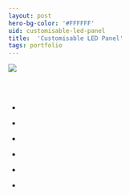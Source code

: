 ```yaml
---
layout: post
hero-bg-color: '#FFFFFF'
uid: customisable-led-panel
title:  'Customisable LED Panel'
tags: portfolio
---
```


<a href="{{ site.url }}/images/portfolio/customisable-led-panel/IMG_20180726_151200.jpg">
<img src = "{{ site.url }}/images/portfolio/customisable-led-panel/IMG_20180726_151200.jpg">
</a>


<div class="sqs-html-content">
 <p class="" style="white-space:pre-wrap;">
 </p>
</div>


<ul class="projects clearfix">
  <li>
    <div class="project" style='background-image: url({{ site.url }}/images/portfolio/customisable-led-panel/IMG_20180726_151041.jpg)'>
      <a class="cover" href="{{ site.url }}/images/portfolio/customisable-led-panel/IMG_20180726_151041.jpg"></a>
    </div>
  </li>
  <li>
    <div class="project" style='background-image: url({{ site.url }}/images/portfolio/customisable-led-panel/IMG_20180829_183848.jpg)'>
      <a class="cover" href="{{ site.url }}/images/portfolio/customisable-led-panel/IMG_20180829_183848.jpg"></a>
    </div>
  </li>
  <li>
    <div class="project" style='background-image: url({{ site.url }}/images/portfolio/customisable-led-panel/IMG_20180829_183928.jpg)'>
      <a class="cover" href="{{ site.url }}/images/portfolio/customisable-led-panel/IMG_20180829_183928.jpg"></a>
    </div>
  </li>
  <li>
    <div class="project" style='background-image: url({{ site.url }}/images/portfolio/customisable-led-panel/IMG_20180726_151207.jpg)'>
      <a class="cover" href="{{ site.url }}/images/portfolio/customisable-led-panel/IMG_20180726_151207.jpg"></a>
    </div>
  </li>
  <li>
    <div class="project" style='background-image: url({{ site.url }}/images/portfolio/customisable-led-panel/IMG_20180828_103713.jpg)'>
      <a class="cover" href="{{ site.url }}/images/portfolio/customisable-led-panel/IMG_20180828_103713.jpg"></a>
    </div>
  </li>
  <li>
    <div class="project" style='background-image: url({{ site.url }}/images/portfolio/customisable-led-panel/IMG_20180726_151047.jpg)'>
      <a class="cover" href="{{ site.url }}/images/portfolio/customisable-led-panel/IMG_20180726_151047.jpg"></a>
    </div>
  </li>
</ul>
<br>


